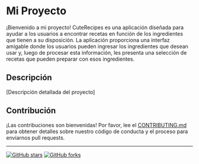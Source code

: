# Mi Proyecto

¡Bienvenido a mi proyecto! CuteRecipes es una aplicación diseñada para ayudar a los usuarios a encontrar recetas  en función de los ingredientes que tienen a su disposición. La aplicación proporciona una interfaz amigable donde los usuarios pueden ingresar los ingredientes que desean usar y, luego de procesar esta información, les presenta una selección de recetas que pueden preparar con esos ingredientes.

## Descripción

[Descripción detallada del proyecto]


## Contribución

¡Las contribuciones son bienvenidas! Por favor, lee el [CONTRIBUTING.md](CONTRIBUTING.md) para obtener detalles sobre nuestro código de conducta y el proceso para enviarnos pull requests.


---

[![GitHub stars](https://img.shields.io/github/stars/tu_usuario/tu_proyecto.svg?style=social)](https://github.com/zjonkg/CuteRecipes)
[![GitHub forks](https://img.shields.io/github/forks/tu_usuario/tu_proyecto.svg?style=social)](https://github.com/tu_usuario/tu_proyecto/network/members)
